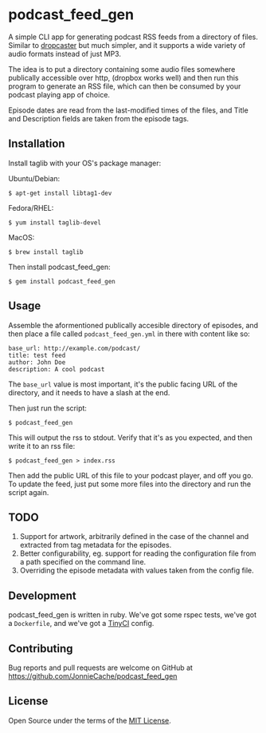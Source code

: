 # podcast_feed_gen

A simple CLI app for generating podcast RSS feeds from a directory of files. Similar to [dropcaster](https://github.com/nerab/dropcaster) but much simpler, and it supports a wide variety of audio formats instead of just MP3.

The idea is to put a directory containing some audio files somewhere publically accessible over http, (dropbox works well) and then run this program to generate an RSS file, which can then be consumed by your podcast playing app of choice.

Episode dates are read from the last-modified times of the files, and Title and Description fields are taken from the episode tags.

## Installation

Install taglib with your OS's package manager:

Ubuntu/Debian:

    $ apt-get install libtag1-dev
    
Fedora/RHEL:

    $ yum install taglib-devel

MacOS:

    $ brew install taglib
    
Then install podcast_feed_gen:

    $ gem install podcast_feed_gen

## Usage

Assemble the aformentioned publically accesible directory of episodes, and then place a file called `podcast_feed_gen.yml` in there with content like so:

```
base_url: http://example.com/podcast/
title: test feed
author: John Doe
description: A cool podcast
```

The `base_url` value is most important, it's the public facing URL of the directory, and it needs to have a slash at the end.

Then just run the script:

    $ podcast_feed_gen
    
This will output the rss to stdout. Verify that it's as you expected, and then write it to an rss file:

    $ podcast_feed_gen > index.rss

Then add the public URL of this file to your podcast player, and off you go. To update the feed, just put some more files into the directory and run the script again.

## TODO

1. Support for artwork, arbitrarily defined in the case of the channel and extracted from tag metadata for the episodes.
2. Better configurability, eg. support for reading the configuration file from a path specified on the command line.
3. Overriding the episode metadata with values taken from the config file.

## Development

podcast_feed_gen is written in ruby. We've got some rspec tests, we've got a `Dockerfile`, and we've got a [TinyCI](https://github.com/JonnieCache/tinyci) config.

## Contributing

Bug reports and pull requests are welcome on GitHub at https://github.com/JonnieCache/podcast_feed_gen

## License

Open Source under the terms of the [MIT License](https://opensource.org/licenses/MIT).

